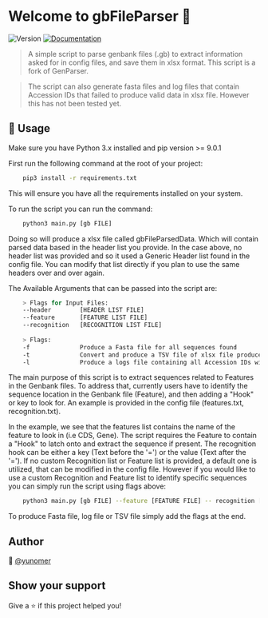 # Welcome to gbFileParser 👋
![Version](https://img.shields.io/badge/version-0.10-blue.svg?cacheSeconds=2592000)
[![Documentation](https://img.shields.io/badge/documentation-yes-brightgreen.svg)](https://github.com/yunomer/GenParser)

> A simple script to parse genbank files (.gb) to extract information asked for in config files, and save them in xlsx format.
> This script is a fork of GenParser. 

> The script can also generate fasta files and log files that contain Accession IDs that failed to produce valid data in xlsx file.
> However this has not been tested yet.

## 🚀 Usage
Make sure you have Python 3.x installed and pip version >= 9.0.1
   
First run the following command at the root of your project:
```sh
    pip3 install -r requirements.txt
```
This will ensure you have all the requirements installed on your system.

To run the script you can run the command:
```sh
    python3 main.py [gb FILE]
```
Doing so will produce a xlsx file called gbFileParsedData. Which will contain parsed data based in the header list you provide.
In the case above, no header list was provided and so it used a Generic Header list found in the config file. You can modify that
list directly if you plan to use the same headers over and over again.

The Available Arguments that can be passed into the script are:
```sh
    > Flags for Input Files:
    --header        [HEADER LIST FILE]
    --feature       [FEATURE LIST FILE]
    --recognition   [RECOGNITION LIST FILE]
    
    > Flags:
    -f              Produce a Fasta file for all sequences found
    -t              Convert and produce a TSV file of xlsx file produced
    -l              Produce a logs file containing all Accession IDs with no sequences
```

The main purpose of this script is to extract sequences related to Features in the Genbank files. 
To address that, currently users have to identify the sequence location in the Genbank file (Feature), and then adding a "Hook" or key to look for.
An example is provided in the config file (features.txt, recognition.txt).

In the example, we see that the features list contains the name of the feature to look in (i.e CDS, Gene). The script requires the Feature to contain a "Hook" to latch onto and extract the sequence if present. The recognition hook can be either a key (Text before the '=') or the value (Text after the '=').
If no custom Recognition list or Feature list is provided, a default one is utilized, that can be modified in the config file.
However if you would like to use a custom Recognition and Feature list to identify specific sequences you can simply run the script using flags above:
```sh
    python3 main.py [gb FILE] --feature [FEATURE FILE] -- recognition [RECOGNITION FILE]
```

To produce Fasta file, log file or TSV file simply add the flags at the end. 
    

## Author
👤 [@yunomer](https://github.com/yunomer)

## Show your support

Give a ⭐ if this project helped you!